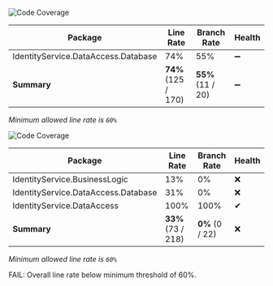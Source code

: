![Code Coverage](https://img.shields.io/badge/Code%20Coverage-74%25-yellow?style=flat)

Package | Line Rate | Branch Rate | Health
-------- | --------- | ----------- | ------
IdentityService.DataAccess.Database | 74% | 55% | ➖
**Summary** | **74%** (125 / 170) | **55%** (11 / 20) | ➖

_Minimum allowed line rate is `60%`_



![Code Coverage](https://img.shields.io/badge/Code%20Coverage-33%25-critical?style=flat)

Package | Line Rate | Branch Rate | Health
-------- | --------- | ----------- | ------
IdentityService.BusinessLogic | 13% | 0% | ❌
IdentityService.DataAccess.Database | 31% | 0% | ❌
IdentityService.DataAccess | 100% | 100% | ✔
**Summary** | **33%** (73 / 218) | **0%** (0 / 22) | ❌

_Minimum allowed line rate is `60%`_

FAIL: Overall line rate below minimum threshold of 60%.